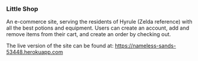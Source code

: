 ### Little Shop

An e-commerce site, serving the residents of Hyrule (Zelda reference) with all the best potions and equipment. Users can create an account, add and remove items from their cart, and create an order by checking out. 

The live version of the site can be found at: https://nameless-sands-53448.herokuapp.com

